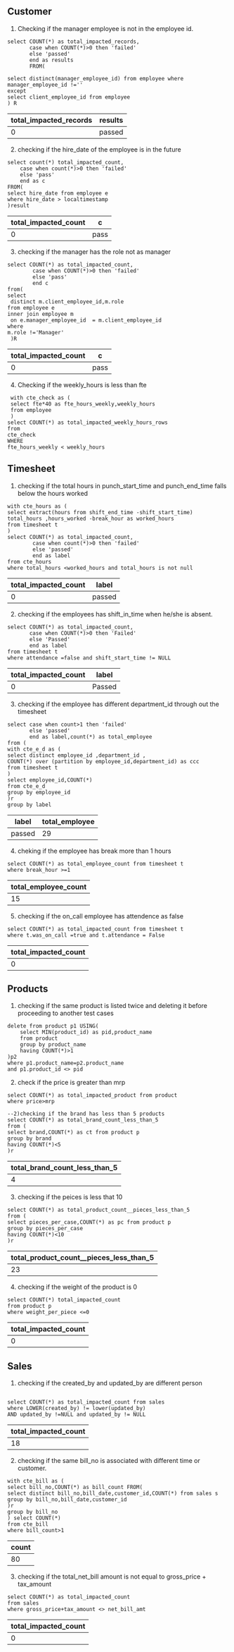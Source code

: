 ## Customer
1. Checking if the manager employee is not in the employee id.
```
select COUNT(*) as total_impacted_records,
       case when COUNT(*)>0 then 'failed'
       else 'passed'
       end as results
       FROM(

select distinct(manager_employee_id) from employee where manager_employee_id !=''
except
select client_employee_id from employee
) R
```
|total_impacted_records|results|
|----------------------|-------|
|0|passed|


2. checking if the hire_date of the employee is in the future
```
select count(*) total_impacted_count,
	case when count(*)>0 then 'failed'
	else 'pass'
	end as c
FROM(
select hire_date from employee e 
where hire_date > localtimestamp 
)result

```
|total_impacted_count|c|
|--------------------|-|
|0|pass|


3. checking if the manager has the  role not as manager
```
select COUNT(*) as total_impacted_count,
		case when COUNT(*)>0 then 'failed'
		else 'pass'
		end c
from(
select 
 distinct m.client_employee_id,m.role
from employee e 
inner join employee m 
 on e.manager_employee_id  = m.client_employee_id 
where 
m.role !='Manager'
 )R
```
|total_impacted_count|c|
|--------------------|-|
|0|pass|



4.  Checking if the weekly_hours is less than fte
```
 with cte_check as (
 select fte*40 as fte_hours_weekly,weekly_hours 
 from employee
 )
select COUNT(*) as total_impacted_weekly_hours_rows
from
cte_check
WHERE
fte_hours_weekly < weekly_hours
```

## Timesheet
1. checking if the total hours in punch_start_time and punch_end_time falls below the hours worked
```
with cte_hours as ( 
select extract(hours from shift_end_time -shift_start_time) total_hours ,hours_worked -break_hour as worked_hours
from timesheet t 
)
select COUNT(*) as total_impacted_count,
		case when count(*)>0 then 'failed'
		else 'passed'
		end as label
from cte_hours
where total_hours <worked_hours and total_hours is not null
```
|total_impacted_count|label|
|--------------------|-----|
|0|passed|


2. checking if the employees has shift_in_time  when he/she is absent.
```
select COUNT(*) as total_impacted_count,
       case when COUNT(*)>0 then 'Failed'
       else 'Passed'
       end as label
from timesheet t 
where attendance =false and shift_start_time != NULL
```
|total_impacted_count|label|
|--------------------|-----|
|0|Passed|


3. checking if the employee has different department_id through out the timesheet
```
select case when count>1 then 'failed'
       else 'passed'
       end as label,count(*) as total_employee
from (
with cte_e_d as (
select distinct employee_id ,department_id ,
COUNT(*) over (partition by employee_id,department_id) as ccc
from timesheet t
)
select employee_id,COUNT(*)
from cte_e_d
group by employee_id
)r
group by label
```
|label|total_employee|
|-----|--------------|
|passed|29|

4. cheking if the employee has break more than 1 hours
```
select COUNT(*) as total_employee_count from timesheet t 
where break_hour >=1

```
|total_employee_count|
|--------------------|
|15|

5. checking if the on_call employee has attendence as false
```
select COUNT(*) as total_impacted_count from timesheet t 
where t.was_on_call =true and t.attendance = False

```
|total_impacted_count|
|--------------------|
|0|

## Products

1.  checking if the same product is listed twice and deleting it before proceeding to another test cases
```
delete from product p1 USING(
	select MIN(product_id) as pid,product_name
	from product
	group by product_name 
	having COUNT(*)>1
)p2
where p1.product_name=p2.product_name
and p1.product_id <> pid
```
2. check if the price is greater than mrp
```
select COUNT(*) as total_impacted_product from product
where price>mrp

--2)checking if the brand has less than 5 products
select COUNT(*) as total_brand_count_less_than_5
from (
select brand,COUNT(*) as ct from product p 
group by brand
having COUNT(*)<5
)r
```
|total_brand_count_less_than_5|
|-----------------------------|
|4|


3. checking if the peices is less that 10
```
select COUNT(*) as total_product_count__pieces_less_than_5
from (
select pieces_per_case,COUNT(*) as pc from product p 
group by pieces_per_case
having COUNT(*)<10
)r
```
|total_product_count__pieces_less_than_5|
|---------------------------------------|
|23|

4. checking if the weight of the product is 0

```
select COUNT(*) total_impacted_count
from product p 
where weight_per_piece <=0

```
|total_impacted_count|
|--------------------|
|0|


## Sales

1. checking if the created_by and updated_by are different person
```

select COUNT(*) as total_impacted_count from sales
where LOWER(created_by) != lower(updated_by) 
AND updated_by !=NULL and updated_by != NULL
```
|total_impacted_count|
|--------------------|
|18|


2. checking if the same bill_no is associated with different time or customer.
```
with cte_bill as (
select bill_no,COUNT(*) as bill_count FROM(
select distinct bill_no,bill_date,customer_id,COUNT(*) from sales s 
group by bill_no,bill_date,customer_id
)r
group by bill_no
) select COUNT(*)
from cte_bill
where bill_count>1
```
|count|
|-----|
|80|


3. checking if the total_net_bill amount is not equal to gross_price  + tax_amount 
```
select COUNT(*) as total_impacted_count
from sales
where gross_price+tax_amount <> net_bill_amt 
```
|total_impacted_count|
|--------------------|
|0|


